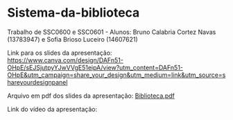 # Sistema-da-biblioteca
Trabalho de SSC0600 e SSC0601 - Alunos: Bruno Calabria Cortez Navas (13783947) e Sofia Brioso Luceiro (14607621)

Link para os slides da apresentação: https://www.canva.com/design/DAFn51-OHpE/sEJSjutpyYJwVVgE51eipA/view?utm_content=DAFn51-OHpE&utm_campaign=share_your_design&utm_medium=link&utm_source=shareyourdesignpanel

Arquivo em pdf dos slides da apresentação: [Biblioteca.pdf](https://github.com/bruno-navas/Sistema-da-biblioteca/files/12032610/Biblioteca.pdf)

Link do vídeo da apresentação: 

